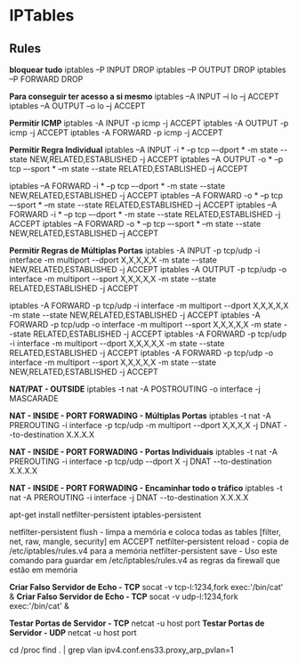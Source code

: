 # IPTables

## Rules

**bloquear tudo**
iptables –P INPUT DROP
iptables –P OUTPUT DROP
iptables –P FORWARD DROP

**Para conseguir ter acesso a si mesmo**
iptables –A INPUT –i lo –j ACCEPT
iptables –A OUTPUT –o lo –j ACCEPT

**Permitir ICMP**
iptables -A INPUT -p icmp  -j ACCEPT
iptables -A OUTPUT -p icmp -j ACCEPT
iptables -A FORWARD -p icmp -j ACCEPT

**Permitir Regra Individual**
iptables –A INPUT -i * –p tcp –-dport * -m state --state NEW,RELATED,ESTABLISHED -j ACCEPT
iptables –A OUTPUT -o * –p tcp –-sport * –m state --state RELATED,ESTABLISHED –j ACCEPT

iptables –A FORWARD -i * –p tcp –-dport * -m state --state NEW,RELATED,ESTABLISHED -j ACCEPT
iptables –A FORWARD -o * –p tcp –-sport * –m state --state RELATED,ESTABLISHED –j ACCEPT
iptables –A FORWARD -i * –p tcp –-dport * -m state --state RELATED,ESTABLISHED -j ACCEPT
iptables –A FORWARD -o * –p tcp –-sport * –m state --state NEW,RELATED,ESTABLISHED –j ACCEPT


**Permitir Regras de Múltiplas Portas**
iptables -A INPUT -p tcp/udp -i interface -m  multiport --dport X,X,X,X,X  -m state --state NEW,RELATED,ESTABLISHED -j ACCEPT
iptables -A OUTPUT -p tcp/udp -o interface -m  multiport --sport X,X,X,X,X -m state --state RELATED,ESTABLISHED -j ACCEPT

iptables -A FORWARD -p tcp/udp -i interface -m  multiport --dport X,X,X,X,X  -m state --state NEW,RELATED,ESTABLISHED -j ACCEPT
iptables -A FORWARD -p tcp/udp -o interface -m  multiport --sport X,X,X,X,X -m state --state RELATED,ESTABLISHED -j ACCEPT
iptables -A FORWARD -p tcp/udp -i interface -m  multiport --dport X,X,X,X,X  -m state --state RELATED,ESTABLISHED -j ACCEPT
iptables -A FORWARD -p tcp/udp -o interface -m  multiport --sport X,X,X,X,X -m state --state NEW,RELATED,ESTABLISHED -j ACCEPT

**NAT/PAT - OUTSIDE**
iptables -t nat -A POSTROUTING -o interface -j MASCARADE 

**NAT - INSIDE - PORT FORWADING - Múltiplas Portas**
iptables -t nat -A PREROUTING -i interface -p tcp/udp -m multiport --dport X,X,X,X -j DNAT --to-destination X.X.X.X  

**NAT - INSIDE - PORT FORWADING - Portas Individuais**
iptables -t nat -A PREROUTING -i interface -p tcp/udp --dport X -j DNAT --to-destination X.X.X.X

**NAT - INSIDE - PORT FORWADING - Encaminhar todo o tráfico**
iptables -t nat -A PREROUTING -i interface -j DNAT --to-destination X.X.X.X

apt-get install netfilter-persistent iptables-persistent

netfilter-persistent flush - limpa a memória e coloca todas as tables [filter, net, raw, mangle, security] em ACCEPT 
netfilter-persistent reload - copia de /etc/iptables/rules.v4 para a memória
netfilter-persistent save  - Uso este comando para guardar em /etc/iptables/rules.v4 as regras da firewall que estão em memória

**Criar Falso Servidor de Echo - TCP**
socat -v tcp-l:1234,fork exec:'/bin/cat' &
**Criar Falso Servidor de Echo - TCP**
socat -v udp-l:1234,fork exec:'/bin/cat' &

**Testar Portas de Servidor - TCP**
netcat -u host port
**Testar Portas de Servidor - UDP**
netcat -u host port

cd /proc 
find . | grep vlan
ipv4.conf.ens33.proxy_arp_pvlan=1
